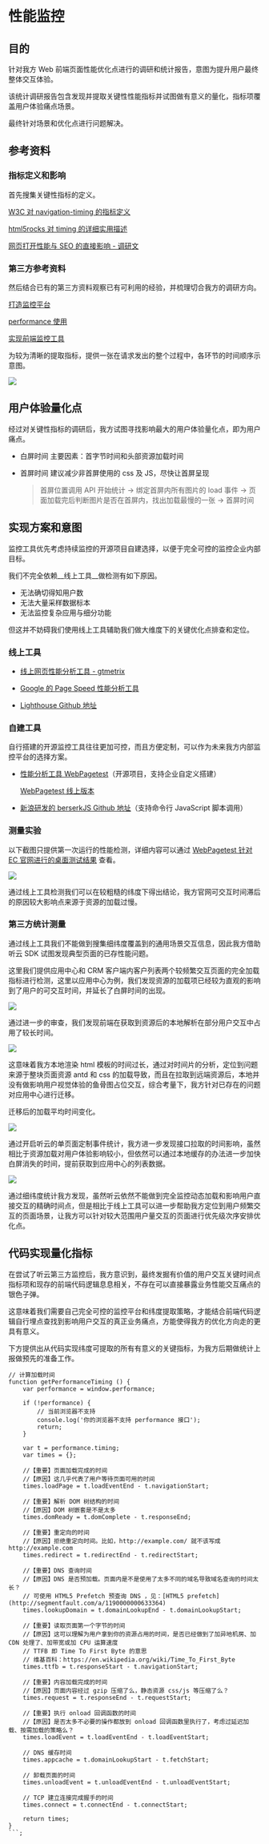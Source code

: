 # 性能监控

## 目的

针对我方 Web 前端页面性能优化点进行的调研和统计报告，意图为提升用户最终整体交互体验。

该统计调研报告包含发现并提取关键性性能指标并试图做有意义的量化，指标项覆盖用户体验痛点场景。

最终针对场景和优化点进行问题解决。

## 参考资料

### 指标定义和影响

首先搜集关键性指标的定义。

[W3C 对 navigation-timing 的指标定义](https://www.w3.org/TR/navigation-timing/#performancenavigation)

[html5rocks 对 timing 的详细实用描述](https://www.html5rocks.com/en/tutorials/webperformance/basics/?redirect_from_locale=zh)

[网页打开性能与 SEO 的直接影响 - 调研文](https://www.webpronews.com/how-page-load-speed-impacts-seo-and-user-experience/)

### 第三方参考资料

然后结合已有的第三方资料观察已有可利用的经验，并梳理切合我方的调研方向。

[打造监控平台](http://fex.baidu.com/blog/2014/05/build-performance-monitor-in-7-days/)

[performance 使用](http://www.alloyteam.com/2015/09/explore-performance/)

[实现前端监控工具](https://juejin.im/post/5b7a50c0e51d4538af60d995)

为较为清晰的提取指标，提供一张在请求发出的整个过程中，各环节的时间顺序示意图。

![](./images/performance.png)

## 用户体验量化点

经过对关键性指标的调研后，我方试图寻找影响最大的用户体验量化点，即为用户痛点。

- 白屏时间
  主要因素：首字节时间和头部资源加载时间

- 首屏时间
  建议减少非首屏使用的 css 及 JS，尽快让首屏呈现
  
  > 首屏位置调用 API 开始统计 -> 绑定首屏内所有图片的 load 事件 -> 页面加载完后判断图片是否在首屏内，找出加载最慢的一张 -> 首屏时间

## 实现方案和意图

监控工具优先考虑持续监控的开源项目自建选择，以便于完全可控的监控企业内部目标。

我们不完全依赖__线上工具__做检测有如下原因。

- 无法确切得知用户数
- 无法大量采样数据标本
- 无法监控复杂应用与细分功能

但这并不妨碍我们使用线上工具辅助我们做大维度下的关键优化点排查和定位。

### 线上工具

- [线上网页性能分析工具 - gtmetrix](https://gtmetrix.com/)

- [Google 的 Page Speed 性能分析工具](https://developers.google.com/speed/pagespeed/insights/)

- [Lighthouse Github 地址](https://github.com/GoogleChrome/lighthouse)

### 自建工具

自行搭建的开源监控工具往往更加可控，而且方便定制，可以作为未来我方内部监控平台的选择方案。

- [性能分析工具  WebPagetest](https://github.com/WPO-Foundation/webpagetest)（开源项目，支持企业自定义搭建）

  [WebPagetest 线上版本](https://www.webpagetest.org/)
    
- [新浪研发的 berserkJS Github 地址](https://github.com/tapir-dream/berserkJS)（支持命令行 JavaScript 脚本调用）

### 测量实验

以下截图只提供第一次运行的性能检测，详细内容可以通过 [WebPagetest 针对 EC 官网进行的桌面测试结果](https://www.webpagetest.org/result/190227_ZV_3a579e5e1145d18880d4cda9bcc4f4f8/) 查看。

![](./images/ec-preview.png)

通过线上工具检测我们可以在较粗糙的纬度下得出结论，我方官网可交互时间滞后的原因较大影响点来源于资源的加载过慢。

### 第三方统计测量

通过线上工具我们不能做到搜集细纬度覆盖到的通用场景交互信息，因此我方借助听云 SDK 试图发现典型页面的已存性能问题。

这里我们提供应用中心和 CRM 客户端内客户列表两个较频繁交互页面的完全加载指标进行检测，这里以应用中心为例，我们发现资源的加载项已经较为直观的影响到了用户的可交互时间，并延长了白屏时间的出现。

![](./images/applist.png)

通过进一步的审查，我们发现前端在获取到资源后的本地解析在部分用户交互中占用了较长时间。

![](./images/dom-parse.png)

这意味着我方本地渲染 html 模板的时间过长，通过对时间片的分析，定位到问题来源于整块页面资源 antd 和 css 的加载导致，而且在拉取到远端资源后，本地并没有做影响用户视觉体验的鱼骨图占位交互，综合考量下，我方针对已存在的问题对应用中心进行迁移。

迁移后的加载平均时间变化。

![](./images/migrate.png)

通过开启听云的单页面定制事件统计，我方进一步发现接口拉取的时间影响，虽然相比于资源加载对用户体验影响较小，但依然可以通过本地缓存的办法进一步加快白屏消失的时间，提前获取到应用中心的列表数据。

![](./images/api.png)

通过细纬度统计我方发现，虽然听云依然不能做到完全监控动态加载和影响用户直接交互的精确时间点，但是相比于线上工具可以进一步帮助我方定位到用户频繁交互的页面场景，让我方可以针对较大范围用户量交互的页面进行优先级次序安排优化点。

## 代码实现量化指标

在尝试了听云第三方监控后，我方意识到，最终发掘有价值的用户交互关键时间点指标项和现存的前端代码逻辑息息相关，不存在可以直接暴露业务性能交互痛点的银色子弹。

这意味着我们需要自己完全可控的监控平台和纬度提取策略，才能结合前端代码逻辑自行埋点查找到影响用户交互的真正业务痛点，方能使得我方的优化方向走的更具有意义。

下方提供出从代码实现纬度可提取的所有有意义的关键指标，为我方后期做统计上报做预先的准备工作。

```
// 计算加载时间
function getPerformanceTiming () {  
    var performance = window.performance;
 
    if (!performance) {
        // 当前浏览器不支持
        console.log('你的浏览器不支持 performance 接口');
        return;
    }
 
    var t = performance.timing;
    var times = {};
 
    //【重要】页面加载完成的时间
    //【原因】这几乎代表了用户等待页面可用的时间
    times.loadPage = t.loadEventEnd - t.navigationStart;
 
    //【重要】解析 DOM 树结构的时间
    //【原因】DOM 树嵌套是不是太多
    times.domReady = t.domComplete - t.responseEnd;
 
    //【重要】重定向的时间
    //【原因】拒绝重定向时间。比如，http://example.com/ 就不该写成 http://example.com
    times.redirect = t.redirectEnd - t.redirectStart;
 
    //【重要】DNS 查询时间
    //【原因】DNS 是否预加载。页面内是不是使用了太多不同的域名导致域名查询的时间太长？
    // 可使用 HTML5 Prefetch 预查询 DNS ，见：[HTML5 prefetch](http://segmentfault.com/a/1190000000633364)            
    times.lookupDomain = t.domainLookupEnd - t.domainLookupStart;
 
    //【重要】读取页面第一个字节的时间
    //【原因】这可以理解为用户拿到你的资源占用的时间，是否已经做到了加异地机房、加 CDN 处理了、加带宽或加 CPU 运算速度
    // TTFB 即 Time To First Byte 的意思
    // 维基百科：https://en.wikipedia.org/wiki/Time_To_First_Byte
    times.ttfb = t.responseStart - t.navigationStart;
 
    //【重要】内容加载完成的时间
    //【原因】页面内容经过 gzip 压缩了么，静态资源 css/js 等压缩了么？
    times.request = t.responseEnd - t.requestStart;
 
    //【重要】执行 onload 回调函数的时间
    //【原因】是否太多不必要的操作都放到 onload 回调函数里执行了，考虑过延迟加载、按需加载的策略么？
    times.loadEvent = t.loadEventEnd - t.loadEventStart;
 
    // DNS 缓存时间
    times.appcache = t.domainLookupStart - t.fetchStart;
 
    // 卸载页面的时间
    times.unloadEvent = t.unloadEventEnd - t.unloadEventStart;
 
    // TCP 建立连接完成握手的时间
    times.connect = t.connectEnd - t.connectStart;
 
    return times;
}
```;
